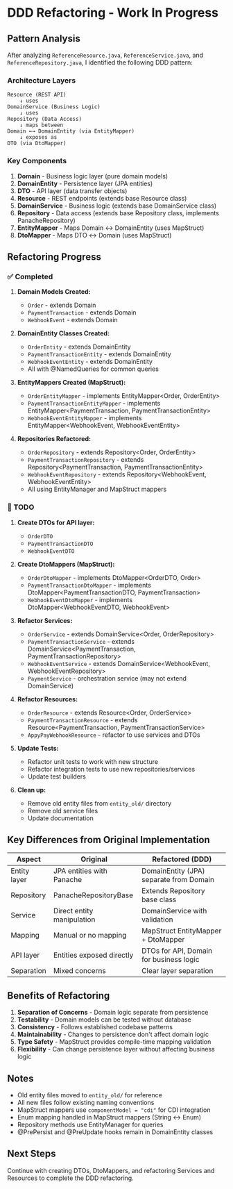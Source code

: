 # DDD Refactoring - Work In Progress

## Pattern Analysis

After analyzing `ReferenceResource.java`, `ReferenceService.java`, and `ReferenceRepository.java`, I identified the following DDD pattern:

### Architecture Layers

```
Resource (REST API)
    ↓ uses
DomainService (Business Logic)
    ↓ uses
Repository (Data Access)
    ↓ maps between
Domain ←→ DomainEntity (via EntityMapper)
    ↓ exposes as
DTO (via DtoMapper)
```

### Key Components

1. **Domain** - Business logic layer (pure domain models)
2. **DomainEntity** - Persistence layer (JPA entities)
3. **DTO** - API layer (data transfer objects)
4. **Resource** - REST endpoints (extends base Resource class)
5. **DomainService** - Business logic (extends base DomainService class)
6. **Repository** - Data access (extends base Repository class, implements PanacheRepository)
7. **EntityMapper** - Maps Domain ↔ DomainEntity (uses MapStruct)
8. **DtoMapper** - Maps DTO ↔ Domain (uses MapStruct)

## Refactoring Progress

### ✅ Completed

1. **Domain Models Created:**
   - `Order` - extends Domain
   - `PaymentTransaction` - extends Domain
   - `WebhookEvent` - extends Domain

2. **DomainEntity Classes Created:**
   - `OrderEntity` - extends DomainEntity
   - `PaymentTransactionEntity` - extends DomainEntity
   - `WebhookEventEntity` - extends DomainEntity
   - All with @NamedQueries for common queries

3. **EntityMappers Created (MapStruct):**
   - `OrderEntityMapper` - implements EntityMapper<Order, OrderEntity>
   - `PaymentTransactionEntityMapper` - implements EntityMapper<PaymentTransaction, PaymentTransactionEntity>
   - `WebhookEventEntityMapper` - implements EntityMapper<WebhookEvent, WebhookEventEntity>

4. **Repositories Refactored:**
   - `OrderRepository` - extends Repository<Order, OrderEntity>
   - `PaymentTransactionRepository` - extends Repository<PaymentTransaction, PaymentTransactionEntity>
   - `WebhookEventRepository` - extends Repository<WebhookEvent, WebhookEventEntity>
   - All using EntityManager and MapStruct mappers

### 🚧 TODO

1. **Create DTOs for API layer:**
   - `OrderDTO`
   - `PaymentTransactionDTO`
   - `WebhookEventDTO`

2. **Create DtoMappers (MapStruct):**
   - `OrderDtoMapper` - implements DtoMapper<OrderDTO, Order>
   - `PaymentTransactionDtoMapper` - implements DtoMapper<PaymentTransactionDTO, PaymentTransaction>
   - `WebhookEventDtoMapper` - implements DtoMapper<WebhookEventDTO, WebhookEvent>

3. **Refactor Services:**
   - `OrderService` - extends DomainService<Order, OrderRepository>
   - `PaymentTransactionService` - extends DomainService<PaymentTransaction, PaymentTransactionRepository>
   - `WebhookEventService` - extends DomainService<WebhookEvent, WebhookEventRepository>
   - `PaymentService` - orchestration service (may not extend DomainService)

4. **Refactor Resources:**
   - `OrderResource` - extends Resource<Order, OrderService>
   - `PaymentTransactionResource` - extends Resource<PaymentTransaction, PaymentTransactionService>
   - `AppyPayWebhookResource` - refactor to use services and DTOs

5. **Update Tests:**
   - Refactor unit tests to work with new structure
   - Refactor integration tests to use new repositories/services
   - Update test builders

6. **Clean up:**
   - Remove old entity files from `entity_old/` directory
   - Remove old service files
   - Update documentation

## Key Differences from Original Implementation

| Aspect | Original | Refactored (DDD) |
|--------|----------|------------------|
| Entity layer | JPA entities with Panache | DomainEntity (JPA) separate from Domain |
| Repository | PanacheRepositoryBase | Extends Repository base class |
| Service | Direct entity manipulation | DomainService with validation |
| Mapping | Manual or no mapping | MapStruct EntityMapper + DtoMapper |
| API layer | Entities exposed directly | DTOs for API, Domain for business logic |
| Separation | Mixed concerns | Clear layer separation |

## Benefits of Refactoring

1. **Separation of Concerns** - Domain logic separate from persistence
2. **Testability** - Domain models can be tested without database
3. **Consistency** - Follows established codebase patterns
4. **Maintainability** - Changes to persistence don't affect domain logic
5. **Type Safety** - MapStruct provides compile-time mapping validation
6. **Flexibility** - Can change persistence layer without affecting business logic

## Notes

- Old entity files moved to `entity_old/` for reference
- All new files follow existing naming conventions
- MapStruct mappers use `componentModel = "cdi"` for CDI integration
- Enum mapping handled in MapStruct mappers (String ↔ Enum)
- Repository methods use EntityManager for queries
- @PrePersist and @PreUpdate hooks remain in DomainEntity classes

## Next Steps

Continue with creating DTOs, DtoMappers, and refactoring Services and Resources to complete the DDD refactoring.
